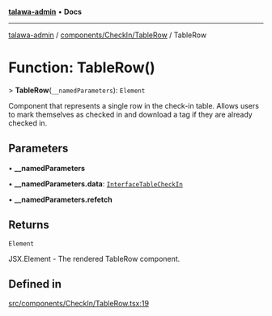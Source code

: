[**talawa-admin**](../../../../README.md) • **Docs**

***

[talawa-admin](../../../../modules.md) / [components/CheckIn/TableRow](../README.md) / TableRow

# Function: TableRow()

\> **TableRow**(`__namedParameters`): `Element`

Component that represents a single row in the check-in table.
Allows users to mark themselves as checked in and download a tag if they are already checked in.

## Parameters

• **\_\_namedParameters**

• **\_\_namedParameters.data**: [`InterfaceTableCheckIn`](../../types/interfaces/InterfaceTableCheckIn.md)

• **\_\_namedParameters.refetch**

## Returns

`Element`

JSX.Element - The rendered TableRow component.

## Defined in

[src/components/CheckIn/TableRow.tsx:19](https://github.com/PalisadoesFoundation/talawa-admin/blob/084ac7e92dede9766b77e75cf296f40165965140/src/components/CheckIn/TableRow.tsx#L19)
